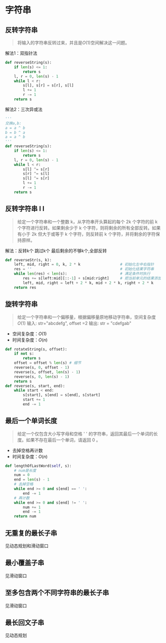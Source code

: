 # 字符串

## 反转字符串

> 将输入的字符串反转过来，并且是$O(1)$空间解决这一问题。

解法1：双指针法

```python
def reverseString(s):
    if len(s) <= 1:
        return s
    l, r = 0, len(s) - 1
    while l < r:
        s[l], s[r] = s[r], s[l]
        l += 1
        r -= 1
    return s
```

解法2：三次异或法

```python
'''
交换a,b:
a = a ^ b
b = b ^ a
a = a ^ b
'''
def reverseString(s):
    if len(s) <= 1:
        return s
    l, r = 0, len(s) - 1
    while l < r:
        s[l] ^= s[r]
        s[r] ^= s[l]
        s[l] ^= s[r]
        l += 1
        r -= 1
    return s
```

## 反转字符串 I I

> 给定一个字符串和一个整数 k，从字符串开头算起的每个 2k 个字符的前 k 个字符进行反转。如果剩余少于 k 个字符，则将剩余的所有全部反转。如果有小于 2k 但大于或等于 k 个字符，则反转前 k 个字符，并将剩余的字符保持原样。

解法：反转k个 跳过k个 最后剩余的不够k个,全部反转

```python
def reverseStr(s, k):
    left, mid, right = 0, k, 2 * k                  # 初始化左中右指针
    res = ''                                        # 初始化结果字符串
    while len(res) < len(s):                        # 满足条件时执行
        res += s[left:mid][::-1] + s[mid:right]     # 把当前单元的结果添加到结果字符串
        left, mid, right = left + 2 * k, mid + 2 * k, right + 2 * k
    return res
```

## 旋转字符串

> 给定一个字符串和一个偏移量，根据偏移量原地移动字符串，空间复杂度 $O(1)$
> 输入: str="abcdefg", offset =2
> 输出: str = "cdefgab"

- 空间复杂度：$O(1)$
- 时间复杂度：$O(n)$

```python
def rotateString(s, offset):
    if not s:
        return s
    offset = offset % len(s) # 细节
    reverse(s, 0, offset - 1)
    reverse(s, offset, len(s) - 1)
    reverse(s, 0, len(s) - 1)
    return s
def reverse(s, start, end):
    while start < end:
        s[start], s[end] = s[end], s[start]
        start += 1
        end -= 1
```

## 最后一个单词长度

> 给定一个仅包含大小写字母和空格 ' ' 的字符串，返回其最后一个单词的长度。如果不存在最后一个单词，请返回 0 。

- 去掉空格再计数
- 时间复杂度：$O(n)$

```python
def lengthOfLastWord(self, s):
    # num是长度
    num = 0
    end = len(s) - 1
    # 去掉空格
    while end >= 0 and s[end] == ' ':
        end -= 1
    # 再计数
    while end >= 0 and s[end] != ' ':
        num += 1
        end -= 1
    return num
```

## 无重复的最长子串

见动态规划和滑动窗口

## 最小覆盖子串

见滑动窗口

## 至多包含两个不同字符串的最长子串

见滑动窗口

## 最长回文子串

见动态规划

